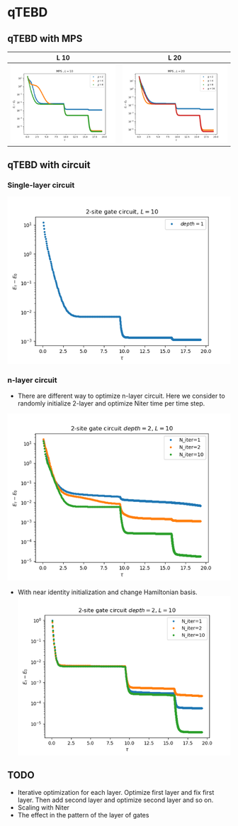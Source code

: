 # qTEBD

## qTEBD with MPS
 
L 10                         |  L 20
:---------------------------:|:-------------------------:
![](figure/finite_L10.png)   |  ![](figure/finite_L20.png)


## qTEBD with circuit

### Single-layer circuit
![](figure/circuit_L10_depth1.png)

### n-layer circuit

* There are different way to optimize n-layer circuit. Here we consider to randomly initialize 2-layer and optimize Niter time per time step.
 
![](figure/circuit_L10_depth2.png)


* With near identity initialization and change Hamiltonian basis.
![](figure/sinit_circuit_L10_depth2.png)


## TODO
* Iterative optimization for each layer. Optimize first layer and fix first layer. Then add second layer and optimize second layer and so on.
* Scaling with Niter
* The effect in the pattern of the layer of gates


